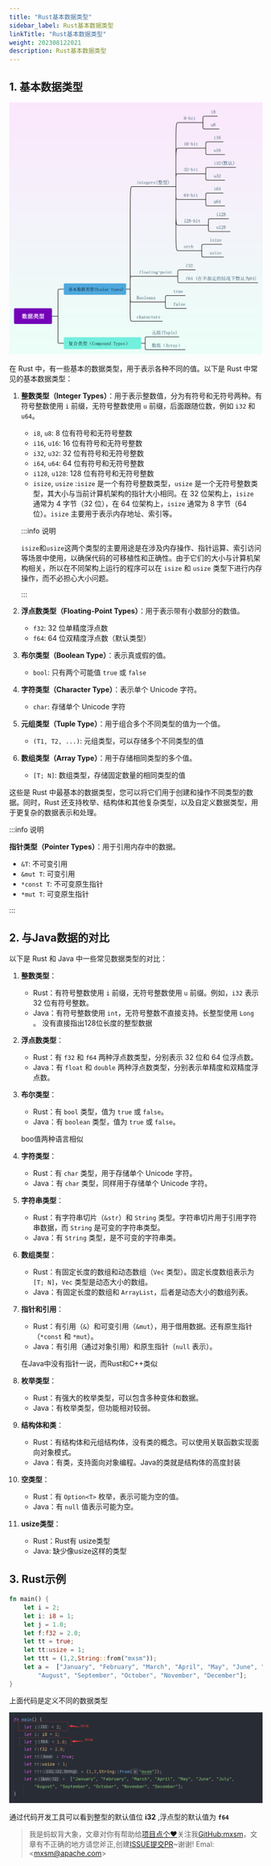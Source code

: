 ```yaml
---
title: "Rust基本数据类型"
sidebar_label: Rust基本数据类型
linkTitle: "Rust基本数据类型"
weight: 202308122021
description: Rust基本数据类型
---
```


## 1. 基本数据类型

![基本数据类型](https://raw.githubusercontent.com/mxsm/picture/main/rust/rust-learn/concepts%E5%9F%BA%E6%9C%AC%E6%95%B0%E6%8D%AE%E7%B1%BB%E5%9E%8B.png)

在 Rust 中，有一些基本的数据类型，用于表示各种不同的值。以下是 Rust 中常见的基本数据类型：

1. **整数类型（Integer Types）**：用于表示整数值，分为有符号和无符号两种。有符号整数使用 `i` 前缀，无符号整数使用 `u` 前缀，后面跟随位数，例如 `i32` 和 `u64`。

   - `i8`, `u8`: 8 位有符号和无符号整数
   - `i16`, `u16`: 16 位有符号和无符号整数
   - `i32`, `u32`: 32 位有符号和无符号整数
   - `i64`, `u64`: 64 位有符号和无符号整数
   - `i128`, `u128`: 128 位有符号和无符号整数
   - `isize`, `usize` :`isize` 是一个有符号整数类型，`usize` 是一个无符号整数类型，其大小与当前计算机架构的指针大小相同。在 32 位架构上，`isize` 通常为 4 字节（32 位），在 64 位架构上，`isize` 通常为 8 字节（64 位）。`isize` 主要用于表示内存地址、索引等。

   :::info 说明

   `isize`和`usize`这两个类型的主要用途是在涉及内存操作、指针运算、索引访问等场景中使用，以确保代码的可移植性和正确性。由于它们的大小与计算机架构相关，所以在不同架构上运行的程序可以在 `isize` 和 `usize` 类型下进行内存操作，而不必担心大小问题。

   :::

2. **浮点数类型（Floating-Point Types）**：用于表示带有小数部分的数值。

   - `f32`: 32 位单精度浮点数
   - `f64`: 64 位双精度浮点数（默认类型）

3. **布尔类型（Boolean Type）**：表示真或假的值。

   - `bool`: 只有两个可能值 `true` 或 `false`

4. **字符类型（Character Type）**：表示单个 Unicode 字符。

   - `char`: 存储单个 Unicode 字符

5. **元组类型（Tuple Type）**：用于组合多个不同类型的值为一个值。

   - `(T1, T2, ...)`: 元组类型，可以存储多个不同类型的值

6. **数组类型（Array Type）**：用于存储相同类型的多个值。

   - `[T; N]`: 数组类型，存储固定数量的相同类型的值

这些是 Rust 中最基本的数据类型，您可以将它们用于创建和操作不同类型的数据。同时，Rust 还支持枚举、结构体和其他复杂类型，以及自定义数据类型，用于更复杂的数据表示和处理。

:::info 说明

**指针类型（Pointer Types）**：用于引用内存中的数据。

- `&T`: 不可变引用
- `&mut T`: 可变引用
- `*const T`: 不可变原生指针
- `*mut T`: 可变原生指针

:::

## 2. 与Java数据的对比

以下是 Rust 和 Java 中一些常见数据类型的对比：

1. **整数类型**：

   - Rust：有符号整数使用 `i` 前缀，无符号整数使用 `u` 前缀。例如，`i32` 表示 32 位有符号整数。
   - Java：有符号整数使用 `int`，无符号整数不直接支持。长整型使用 `Long` 。 没有直接指出128位长度的整型数据

2. **浮点数类型**：

   - Rust：有 `f32` 和 `f64` 两种浮点数类型，分别表示 32 位和 64 位浮点数。
   - Java：有 `float` 和 `double` 两种浮点数类型，分别表示单精度和双精度浮点数。

3. **布尔类型**：

   - Rust：有 `bool` 类型，值为 `true` 或 `false`。
   - Java：有 `boolean` 类型，值为 `true` 或 `false`。

   boo值两种语言相似

4. **字符类型**：

   - Rust：有 `char` 类型，用于存储单个 Unicode 字符。
   - Java：有 `char` 类型，同样用于存储单个 Unicode 字符。

5. **字符串类型**：

   - Rust：有字符串切片（`&str`）和 `String` 类型。字符串切片用于引用字符串数据，而 `String` 是可变的字符串类型。
   - Java：有 `String` 类型，是不可变的字符串类。

6. **数组类型**：

   - Rust：有固定长度的数组和动态数组（`Vec` 类型）。固定长度数组表示为 `[T; N]`，`Vec` 类型是动态大小的数组。
   - Java：有固定长度的数组和 `ArrayList`，后者是动态大小的数组列表。

7. **指针和引用**：

   - Rust：有引用（`&`）和可变引用（`&mut`），用于借用数据。还有原生指针（`*const` 和 `*mut`）。
   - Java：有引用（通过对象引用）和原生指针（`null` 表示）。

   在Java中没有指针一说，而Rust和C++类似

8. **枚举类型**：

   - Rust：有强大的枚举类型，可以包含多种变体和数据。
   - Java：有枚举类型，但功能相对较弱。

9. **结构体和类**：

   - Rust：有结构体和元组结构体，没有类的概念。可以使用关联函数实现面向对象模式。
   - Java：有类，支持面向对象编程。Java的类就是结构体的高度封装

10. **空类型**：

    - Rust：有 `Option<T>` 枚举，表示可能为空的值。
    - Java：有 `null` 值表示可能为空。

11. **usize类型**：

    - Rust：Rust有 usize类型
    - Java: 缺少像usize这样的类型

## 3. Rust示例

```rust
fn main() {
    let i = 2;
    let i: i8 = 1;
    let j = 1.0;
    let f:f32 = 2.0;
    let tt = true;
    let tt:usize = 1;
    let ttt = (1,2,String::from("mxsm"));
    let a =  ["January", "February", "March", "April", "May", "June", "July",
        "August", "September", "October", "November", "December"];
}
```

上面代码是定义不同的数据类型

![image-20230812210319480](https://raw.githubusercontent.com/mxsm/picture/main/rust/rust-learn/conceptsimage-20230812210319480.png)

通过代码开发工具可以看到整型的默认值位 **i32** ,浮点型的默认值为 **`f64`**

> 我是蚂蚁背大象，文章对你有帮助给[项目点个❤](https://github.com/mxsm/mxsm-website)关注我[GitHub:mxsm](https://github.com/mxsm)，文章有不正确的地方请您斧正,创建[ISSUE提交PR](https://github.com/mxsm/mxsm-website/issues)\~谢谢! Emal:&lt;mxsm@apache.com>
